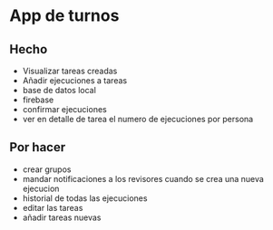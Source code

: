 # App de turnos

## Hecho

- Visualizar tareas creadas
- Añadir ejecuciones a tareas
- base de datos local
- firebase
- confirmar ejecuciones
- ver en detalle de tarea el numero de ejecuciones por persona

## Por hacer
- crear grupos
- mandar notificaciones a los revisores cuando se crea una nueva ejecucion
- historial de todas las ejecuciones
- editar las tareas
- añadir tareas nuevas
